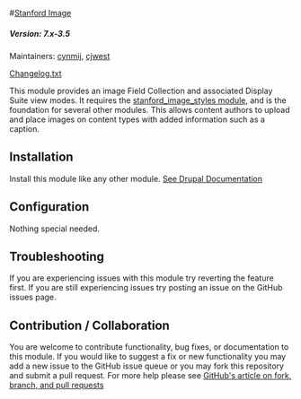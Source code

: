 #[Stanford Image](https://github.com/SU-SWS/stanford_image)
##### Version: 7.x-3.5

Maintainers: [cynmij](https://github.com/cynmij), [cjwest](https://github.com/cjwest)

[Changelog.txt](CHANGELOG.txt)

This module provides an image Field Collection and associated Display Suite view modes. It requires the [stanford_image_styles module](https://github.com/SU-SWS/stanford_image_styles), and is the foundation for several other modules. This allows content authors to upload and place images on content types with added information such as a caption.


Installation
---

Install this module like any other module. [See Drupal Documentation](https://drupal.org/documentation/install/modules-themes/modules-7)

Configuration
---

Nothing special needed.

Troubleshooting
---

If you are experiencing issues with this module try reverting the feature first. If you are still experiencing issues try posting an issue on the GitHub issues page.

Contribution / Collaboration
---

You are welcome to contribute functionality, bug fixes, or documentation to this module. If you would like to suggest a fix or new functionality you may add a new issue to the GitHub issue queue or you may fork this repository and submit a pull request. For more help please see [GitHub's article on fork, branch, and pull requests](https://help.github.com/articles/using-pull-requests)
